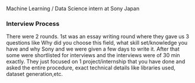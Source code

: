 Machine Learning / Data Science intern at Sony Japan

### Interview Process

There were 2 rounds. 1st was an essay writing round where they gave us 3 questions like Why did you choose this field, what skill set/knowledge you have and why Sony and we were given a few days to write it. After that some were shortlisted for interviews and the interviews were of 30 min exactly. They just focused on 1 project/internship that you have done and asked the entire procedure, exact technical details like libraries used, dataset generation,etc.